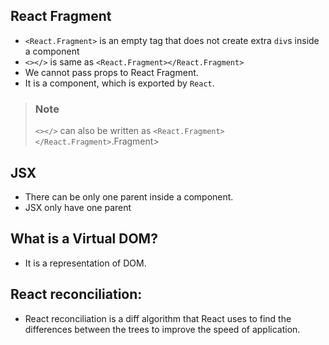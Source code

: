 ## React Fragment
- `<React.Fragment>` is an empty tag that does not create extra `div`s inside a component
- `<></>` is same as `<React.Fragment></React.Fragment>`
- We cannot pass props to React Fragment.
- It is a component, which is exported by `React`.


> ### Note
>
> `<></>` can also be written as `<React.Fragment></React.Fragment>`.Fragment> 


## JSX
- There can be only one parent inside a component.
- JSX only have one parent

## What is a Virtual DOM?
- It is a representation of DOM.

## React reconciliation:
- React reconciliation is a diff algorithm that React uses to find the differences between the trees to improve the speed of application. 